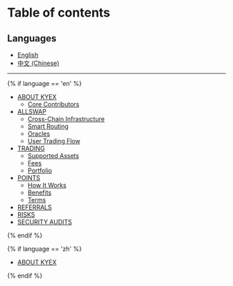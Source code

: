 # Table of contents

## Languages
- [English](/en/)
- [中文 (Chinese)](/zh/)

---

{% if language == 'en' %}

* [ABOUT KYEX](en/README.md)
  * [Core Contributors](en/about-kyex/core-contributors.md)
* [ALLSWAP](en/allswap/README.md)
  * [Cross-Chain Infrastructure](en/allswap/cross-chain-infrastructure.md)
  * [Smart Routing](en/allswap/smart-routing.md)
  * [Oracles](en/allswap/oracles.md)
  * [User Trading Flow](en/allswap/user-trading-flow.md)
* [TRADING](en/trading/README.md)
  * [Supported Assets](en/trading/supported-assets.md)
  * [Fees](en/trading/fees.md)
  * [Portfolio](en/trading/portfolio.md)
* [POINTS](en/points/README.md)
  * [How It Works](pen/oints/how-it-works.md)
  * [Benefits](en/points/benefits.md)
  * [Terms](en/points/terms.md)
* [REFERRALS](en/referrals.md)
* [RISKS](en/risks.md)
* [SECURITY AUDITS](en/security-audits.md)

{% endif %}

{% if language == 'zh' %}

* [ABOUT KYEX](zh/README.md)

{% endif %}
